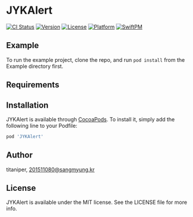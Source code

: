 # JYKAlert

[![CI Status](https://img.shields.io/travis/titaniper/JYKAlert.svg?style=flat)](https://travis-ci.org/titaniper/JYKAlert)
[![Version](https://img.shields.io/cocoapods/v/JYKAlert.svg?style=flat)](https://cocoapods.org/pods/JYKAlert)
[![License](https://img.shields.io/cocoapods/l/JYKAlert.svg?style=flat)](https://cocoapods.org/pods/JYKAlert)
[![Platform](https://img.shields.io/cocoapods/p/JYKAlert.svg?style=flat)](https://cocoapods.org/pods/JYKAlert)
[![SwiftPM](https://img.shields.io/badge/SPM-supported-DE5C43.svg?style=flat)](https://swift.org/package-manager/)

## Example

To run the example project, clone the repo, and run `pod install` from the Example directory first.

## Requirements

## Installation

JYKAlert is available through [CocoaPods](https://cocoapods.org). To install
it, simply add the following line to your Podfile:

```ruby
pod 'JYKAlert'
```

## Author

titaniper, 201511080@sangmyung.kr

## License

JYKAlert is available under the MIT license. See the LICENSE file for more info.
